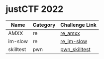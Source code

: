# justCTF 2022

| Name         | Category | Challenge Link                  |
|--------------|----------|---------------------------------|
| AMXX      | re       | [re_amxx](./re_amxx) |
| im-slow   | re       | [re_im-slow](./re_im-slow) |
| skilltest| pwn      | [pwn_skilltest](./pwn_skilltest) |
